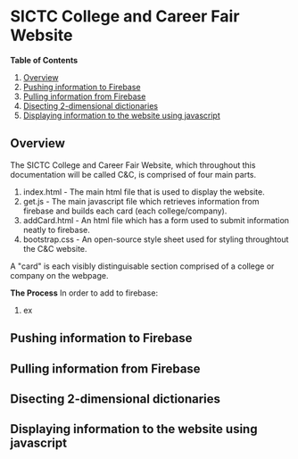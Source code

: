 # SICTC College and Career Fair Website

**Table of Contents**
1. [Overview](#overview)
2. [Pushing information to Firebase](#pushing-information-to-firebase)
3. [Pulling information from Firebase](#pulling-information-from-firebase)
4. [Disecting 2-dimensional dictionaries](#disecting-2-dimensional-dictionaries)
5. [Displaying information to the website using javascript](#displaying-information-to-the-website-using-javascript)

## Overview

The SICTC College and Career Fair Website, which throughout this documentation will be called C&C, is comprised of four main parts.
  1. index.html - The main html file that is used to display the website.
  2. get.js - The main javascript file which retrieves information from firebase and builds each card (each college/company).
  3. addCard.html - An html file which has a form used to submit information neatly to firebase.
  4. bootstrap.css - An open-source style sheet used for styling throughtout the C&C website.

A "card" is each visibly distinguisable section comprised of a college or company on the webpage.

**The Process**
In order to add to firebase:
  1. ex

## Pushing information to Firebase



## Pulling information from Firebase



## Disecting 2-dimensional dictionaries



## Displaying information to the website using javascript


